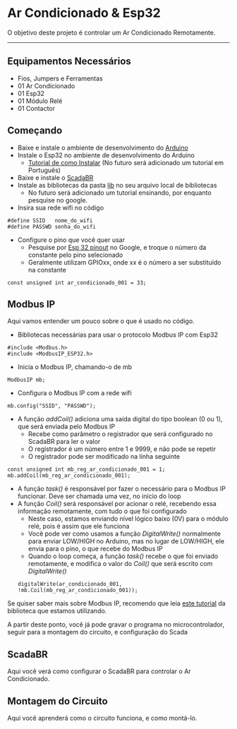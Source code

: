 # Ar Condicionado & Esp32

O objetivo deste projeto é controlar um Ar Condicionado Remotamente.

---

## Equipamentos Necessários
- Fios, Jumpers e Ferramentas
- 01 Ar Condicionado
- 01 Esp32
- 01 Módulo Relé
- 01 Contactor

## Começando
- Baixe e instale o ambiente de desenvolvimento do [Arduino](https://www.arduino.cc/en/Main/Software)
- Instale o Esp32 no ambiente de desenvolvimento do Arduino
  - [Tutorial de como Instalar](https://github.com/espressif/arduino-esp32/blob/master/docs/arduino-ide/windows.md) (No futuro será adicionado um tutorial em Português)
- Baixe e instale o [ScadaBR](http://www.scadabr.com.br/)
- Instale as bibliotecas da pasta [lib](https://github.com/iomakers/ArCondicionadoEsp32/tree/master/lib) no seu arquivo local de bibliotecas
  - No futuro será adicionado um tutorial ensinando, por enquanto pesquise no google.
- Insira sua rede wifi no código
```
#define SSID   nome_do_wifi
#define PASSWD senha_do_wifi 
```
- Configure o pino que você quer usar 
  - Pesquise por [Esp 32 pinout](https://www.google.com.br/imghp?q=esp32+pinout) no Google, e troque o número da constante pelo pino selecionado
  - Geralmente utilizam GPIOxx, onde xx é o número a ser substituído na constante
```
const unsigned int ar_condicionado_001 = 33;
```

## Modbus IP
Aqui vamos entender um pouco sobre o que é usado no código.

- Bibliotecas necessárias para usar o protocolo Modbus IP com Esp32
```
#include <Modbus.h>
#include <ModbusIP_ESP32.h>
```
- Inicia o Modbus IP, chamando-o de mb
```
ModbusIP mb;
```
- Configura o Modbus IP com a rede wifi
```
mb.config("SSID", "PASSWD");
```
- A função *addCoil()* adiciona uma saída digital do tipo boolean (0 ou 1), que será enviada pelo Modbus IP
  - Recebe como parâmetro o registrador que será configurado no ScadaBR para ler o valor
  - O registrador é um número entre 1 e 9999, e não pode se repetir
  - O registrador pode ser modificado na linha seguinte
```
const unsigned int mb_reg_ar_condicionado_001 = 1;
mb.addCoil(mb_reg_ar_condicionado_001);
```
- A função *task()* é responsável por fazer o necessário para o Modbus IP funcionar. Deve ser chamada uma vez, no início do loop
- A função *Coil()* será responsável por acionar o relé, recebendo essa informação remotamente, com tudo o que foi configurado
  - Neste caso, estamos enviando nível lógico baixo (0V) para o módulo relé, pois é assim que ele funciona
  - Você pode ver como usamos a função *DigitalWrite()* normalmente para enviar LOW/HIGH no Arduino, mas no lugar de LOW/HIGH, ele envia para o pino, o que recebe do Modbus IP
  - Quando o loop começa, a função *task()* recebe o que foi enviado remotamente, e modifica o valor do *Coil()* que será escrito com *DigitalWrite()*
  ```
  digitalWrite(ar_condicionado_001, !mb.Coil(mb_reg_ar_condicionado_001));
  ```

Se quiser saber mais sobre Modbus IP, recomendo que leia [este tutorial](https://github.com/andresarmento/modbus-arduino/blob/master/README_pt_BR.md) da biblioteca que estamos utilizando.


A partir deste ponto, você já pode gravar o programa no microcontrolador, seguir para a montagem do circuito, e configuração do Scada

## ScadaBR
Aqui você verá como configurar o ScadaBR para controlar o Ar Condicionado.

## Montagem do Circuito
Aqui você aprenderá como o circuito funciona, e como montá-lo.
